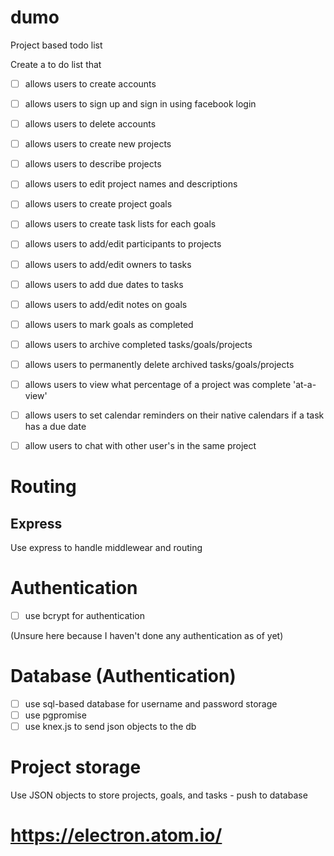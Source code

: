 # dumo
Project based todo list

Create a to do list that
- [ ] allows users to create accounts
- [ ] allows users to sign up and sign in using facebook login
- [ ] allows users to delete accounts
- [ ] allows users to create new projects
- [ ] allows users to describe projects
- [ ] allows users to edit project names and descriptions
- [ ] allows users to create project goals
- [ ] allows users to create task lists for each goals
- [ ] allows users to add/edit participants to projects
- [ ] allows users to add/edit owners to tasks
- [ ] allows users to add due dates to tasks
- [ ] allows users to add/edit notes on goals
- [ ] allows users to mark goals as completed
- [ ] allows users to archive completed tasks/goals/projects
- [ ] allows users to permanently delete archived tasks/goals/projects
- [ ] allows users to view what percentage of a project was complete 'at-a-view'
- [ ] allows users to set calendar reminders on their native calendars if a task has a due date

- [ ] allow users to chat with other user's in the same project


# Routing
## Express
Use express to handle middlewear and routing

# Authentication
- [ ] use bcrypt for authentication

(Unsure here because I haven't done any authentication as of yet)

# Database (Authentication)
- [ ] use sql-based database for username and password storage
- [ ] use pgpromise
- [ ] use knex.js to send json objects to the db

# Project storage
Use JSON objects to store projects, goals, and tasks - push to database

# https://electron.atom.io/
